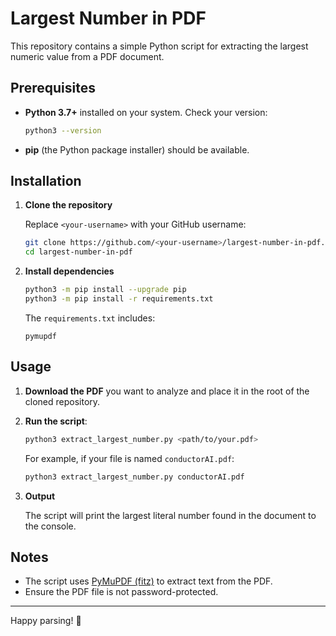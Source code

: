 # Largest Number in PDF

This repository contains a simple Python script for extracting the largest numeric value from a PDF document.

## Prerequisites

- **Python 3.7+** installed on your system. Check your version:
  ```bash
  python3 --version
  ```
- **pip** (the Python package installer) should be available.

## Installation

1. **Clone the repository**

   Replace `<your-username>` with your GitHub username:
   ```bash
   git clone https://github.com/<your-username>/largest-number-in-pdf.git
   cd largest-number-in-pdf
   ```

2. **Install dependencies**
   ```bash
   python3 -m pip install --upgrade pip
   python3 -m pip install -r requirements.txt
   ```

   The `requirements.txt` includes:
   ```text
   pymupdf
   ```

## Usage

1. **Download the PDF** you want to analyze and place it in the root of the cloned repository.

2. **Run the script**:
   ```bash
   python3 extract_largest_number.py <path/to/your.pdf>
   ```

   For example, if your file is named `conductorAI.pdf`:
   ```bash
   python3 extract_largest_number.py conductorAI.pdf
   ```

3. **Output**

   The script will print the largest literal number found in the document to the console.

## Notes

- The script uses [PyMuPDF (fitz)](https://pypi.org/project/PyMuPDF/) to extract text from the PDF.
- Ensure the PDF file is not password-protected.

---

Happy parsing! 🎉

